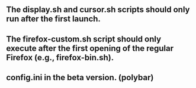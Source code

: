The display.sh and cursor.sh scripts should only run after the first launch.
---
The firefox-custom.sh script should only execute after the first opening of the regular Firefox (e.g., firefox-bin.sh).
---
config.ini in the beta version. (polybar)
---
